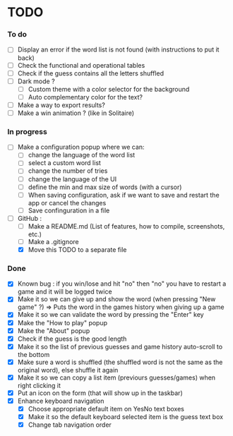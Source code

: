 # TODO

### To do
- [ ] Display an error if the word list is not found (with instructions to put it back)
- [ ] Check the functional and operational tables
- [ ] Check if the guess contains all the letters shuffled
- [ ] Dark mode ?
  - [ ] Custom theme with a color selector for the background
  - [ ] Auto complementary color for the text?
- [ ] Make a way to export results?
- [ ] Make a win animation ? (like in Solitaire)

### In progress
- [ ] Make a configuration popup where we can:
  - [ ] change the language of the word list
  - [ ] select a custom word list
  - [ ] change the number of tries
  - [ ] change the language of the UI
  - [ ] define the min and max size of words (with a cursor)
  - [ ] When saving configuration, ask if we want to save and restart the app or cancel the changes
  - [ ] Save confinguration in a file

- [ ] GitHub :
  - [ ] Make a README.md (List of features, how to compile, screenshots, etc.)
  - [ ] Make a .gitignore
  - [x] Move this TODO to a separate file

### Done
- [x] Known bug : if you win/lose and hit "no" then "no" you have to restart a game and it will be logged twice
- [x] Make it so we can give up and show the word (when pressing "New game" ?) => Puts the word in the games history when giving up a game
- [x] Make it so we can validate the word by pressing the "Enter" key
- [x] Make the "How to play" popup
- [x] Make the "About" popup
- [x] Check if the guess is the good length
- [x] Make it so the list of previous guesses and game history auto-scroll to the bottom
- [x] Make sure a word is shuffled (the shuffled word is not the same as the original word), else shuffle it again
- [x] Make it so we can copy a list item (previours guesses/games) when right clicking it
- [x] Put an icon on the form (that will show up in the taskbar)
- [x] Enhance keyboard navigation
  - [x] Choose appropriate default item on YesNo text boxes
  - [x] Make it so the default keyboard selected item is the guess text box
  - [x] Change tab navigation order